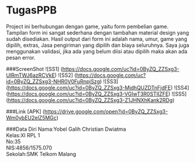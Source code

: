 # TugasPPB

Project ini berhubungan dengan game, yaitu form pembelian game.
Tampilan form ini sangat sederhana dengan tambahan material design yang sudah disediakan. Hasil output dari form ini adalah 
nama, umur, game yang dipilih, extras, Jasa pengiriman yang dipilih dan biaya seluruhnya. Saya juga menggunakan validasi, jika 
ada yang belum diisi atau dipilih maka akan ada pesan error.

###ScreenShot
![SS1]
(https://docs.google.com/uc?id=0ByZQ_ZZSxg3-UlRmTWJ6azRCVkE)
![SS2]
(https://docs.google.com/uc?id=0ByZQ_ZZSxg3-NHR0V0FuRnpjSzg)
![SS3]
(https://docs.google.com/uc?id=0ByZQ_ZZSxg3-MjdhQUZDTnFjdFE)
![SS4]
(https://docs.google.com/uc?id=0ByZQ_ZZSxg3-VGIwT3R0STlIZFE)
![SS5]
(https://docs.google.com/uc?id=0ByZQ_ZZSxg3-Z1JHNXhKank2RDg)

###Link
[APK]
(https://drive.google.com/open?id=0ByZQ_ZZSxg3-Wm0ybEU2elZ5MGc)

###Data Diri
Nama:Yobel Galih Christian Dwiatma<br>
Kelas:XI RPL 1<br>
No:35<br>
NIS:4856/1575.070<br>
Sekolah:SMK Telkom Malang<br>
